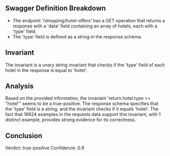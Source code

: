 ## Swagger Definition Breakdown
- The endpoint '/shopping/hotel-offers' has a GET operation that returns a response with a 'data' field containing an array of hotels, each with a 'type' field.
- The 'type' field is defined as a string in the response schema.

## Invariant
The invariant is a unary string invariant that checks if the 'type' field of each hotel in the response is equal to 'hotel'.

## Analysis
Based on the provided information, the invariant 'return.hotel.type == "hotel"' seems to be a true-positive. The response schema specifies that the 'type' field is a string, and the invariant checks if it equals 'hotel'. The fact that 16624 examples in the requests data support this invariant, with 1 distinct example, provides strong evidence for its correctness.

## Conclusion
Verdict: true-positive
Confidence: 0.9
